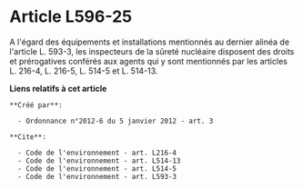 # Article L596-25

A l'égard des équipements et installations mentionnés au dernier alinéa de l'article L. 593-3, les inspecteurs de la sûreté
nucléaire disposent des droits et prérogatives conférés aux agents qui y sont mentionnés par les articles L. 216-4, L. 216-5,
L. 514-5 et L. 514-13.

**Liens relatifs à cet article**

	**Créé par**:

	  - Ordonnance n°2012-6 du 5 janvier 2012 - art. 3

	**Cite**:

	  - Code de l'environnement - art. L216-4
	  - Code de l'environnement - art. L514-13
	  - Code de l'environnement - art. L514-5
	  - Code de l'environnement - art. L593-3
